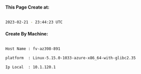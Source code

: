 
   
#### This Page Create at:

```bash

2023-02-21 - 23:44:23 UTC

```

#### Create By Machine:

```bash

Host Name : fv-az398-891

platform  : Linux-5.15.0-1033-azure-x86_64-with-glibc2.35

Ip Local  : 10.1.120.1

```

